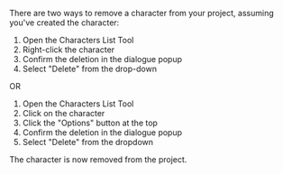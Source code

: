 There are two ways to remove a character from your project, assuming you've created the character:

1. Open the Characters List Tool
2. Right-click the character
3.  Confirm the deletion in the dialogue popup
4. Select "Delete" from the drop-down

OR

1. Open the Characters List Tool
2. Click on the character
3. Click the "Options" button at the top
4. Confirm the deletion in the dialogue popup
5. Select "Delete" from the dropdown

The character is now removed from the project. 